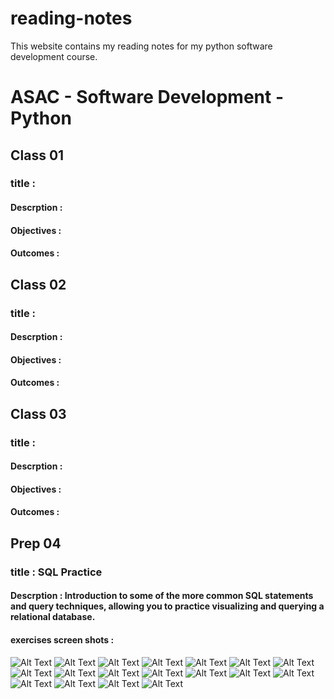 # reading-notes


This website contains my reading notes for my python software development course.

# ASAC - Software Development - Python 

## Class 01 
### title :
#### Descrption :
#### Objectives :
#### Outcomes : 
  
## Class 02 
### title :
#### Descrption :
#### Objectives :
#### Outcomes : 


## Class 03 
### title :
#### Descrption :
#### Objectives :
#### Outcomes : 


## Prep 04 
### title : SQL Practice
#### Descrption : Introduction to some of the more common SQL statements and query techniques, allowing you to practice visualizing and querying a relational database.
#### exercises screen shots :
![Alt Text](SQLScreen-shots/Screenshot%20(400).png)
![Alt Text](SQLScreen-shots/Screenshot%20(399).png)
![Alt Text](SQLScreen-shots/Screenshot%20(403).png)
![Alt Text](SQLScreen-shots/Screenshot%20(404).png)
![Alt Text](SQLScreen-shots/Screenshot%20(405).png)
![Alt Text](SQLScreen-shots/Screenshot%20(406).png)
![Alt Text](SQLScreen-shots/Screenshot%20(408).png)
![Alt Text](SQLScreen-shots/Screenshot%20(409).png)
![Alt Text](SQLScreen-shots/Screenshot%20(410).png)
![Alt Text](SQLScreen-shots/Screenshot%20(411).png)
![Alt Text](SQLScreen-shots/Screenshot%20(412).png)
![Alt Text](SQLScreen-shots/Screenshot%20(413).png)
![Alt Text](SQLScreen-shots/Screenshot%20(414).png)
![Alt Text](SQLScreen-shots/Screenshot%20(415).png)
![Alt Text](SQLScreen-shots/Screenshot%20(416).png)
![Alt Text](SQLScreen-shots/Screenshot%20(417).png)
![Alt Text](SQLScreen-shots/Screenshot%20(418).png)
![Alt Text](SQLScreen-shots/Screenshot%20(419).png)




